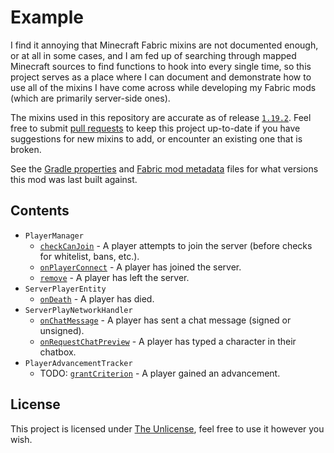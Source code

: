 # Example

I find it annoying that Minecraft Fabric mixins are not documented enough, or at all in some cases, and I am fed up of searching through mapped Minecraft sources to find functions to hook into every single time, so this project serves as a place where I can document and demonstrate how to use all of the mixins I have come across while developing my Fabric mods (which are primarily server-side ones).

The mixins used in this repository are accurate as of release [`1.19.2`](https://fabricmc.net/develop/). Feel free to submit [pull requests](https://github.com/viral32111/ExampleMod/pulls) to keep this project up-to-date if you have suggestions for new mixins to add, or encounter an existing one that is broken.

See the [Gradle properties](/gradle.properties#L9-L15) and [Fabric mod metadata](/src/main/resources/fabric.mod.json#L34-L39) files for what versions this mod was last built against.

## Contents

* `PlayerManager`
  * [`checkCanJoin`](/src/main/java/com/viral32111/example/mixin/PlayerManagerMixin.java#L22-L43) - A player attempts to join the server (before checks for whitelist, bans, etc.).
  * [`onPlayerConnect`](/src/main/java/com/viral32111/example/mixin/PlayerManagerMixin.java#L46-L72) - A player has joined the server.
  * [`remove`](/src/main/java/com/viral32111/example/mixin/PlayerManagerMixin.java#L75-L94) - A player has left the server.
* `ServerPlayerEntity`
  * [`onDeath`](/src/main/java/com/viral32111/example/mixin/ServerPlayerEntityMixin.java#L16-L61) - A player has died.
* `ServerPlayNetworkHandler`
  * [`onChatMessage`](/src/main/java/com/viral32111/example/mixin/ServerPlayNetworkHandlerMixin.java#L25-L41) - A player has sent a chat message (signed or unsigned).
  * [`onRequestChatPreview`](/src/main/java/com/viral32111/example/mixin/ServerPlayNetworkHandlerMixin.java#L45-L58) - A player has typed a character in their chatbox.
* `PlayerAdvancementTracker`
  * TODO: [`grantCriterion`]() - A player gained an advancement.

## License

This project is licensed under [The Unlicense](https://unlicense.org/), feel free to use it however you wish.
